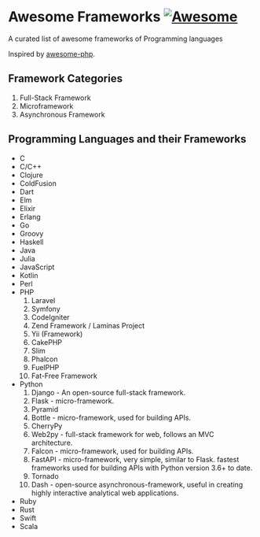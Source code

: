 # Awesome Frameworks [![Awesome](https://cdn.rawgit.com/sindresorhus/awesome/d7305f38d29fed78fa85652e3a63e154dd8e8829/media/badge.svg)](https://github.com/sindresorhus/awesome)

A curated list of awesome frameworks of Programming languages

Inspired by [awesome-php](https://github.com/ziadoz/awesome-php).

## Framework Categories

1. Full-Stack Framework
2. Microframework
3. Asynchronous Framework


## Programming Languages and their Frameworks

- C
- C/C++
- Clojure
- ColdFusion
- Dart
- Elm
- Elixir
- Erlang
- Go
- Groovy
- Haskell
- Java
- Julia
- JavaScript
- Kotlin
- Perl
- PHP
    1. Laravel
    2. Symfony
    3. CodeIgniter
    4. Zend Framework / Laminas Project
    5. Yii (Framework)
    6. CakePHP
    7. Slim
    8. Phalcon
    9. FuelPHP
    10. Fat-Free Framework
- Python
    1. Django - An open-source full-stack framework. 
    2. Flask - micro-framework.
    3. Pyramid
    4. Bottle - micro-framework, used for building APIs.
    5. CherryPy
    6. Web2py - full-stack framework for web, follows an MVC architecture. 
    7. Falcon - micro-framework, used for building APIs.
    8. FastAPI - micro-framework, very simple, similar to Flask. fastest frameworks used for building APIs with Python version 3.6+ to date.
    9. Tornado
    10. Dash - open-source asynchronous-framework, useful in creating highly interactive analytical web applications. 
- Ruby
- Rust
- Swift
- Scala

